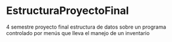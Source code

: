 # EstructuraProyectoFinal
4 semestre proyecto final estructura de datos sobre un programa controlado por menús que lleva el manejo de un inventario
